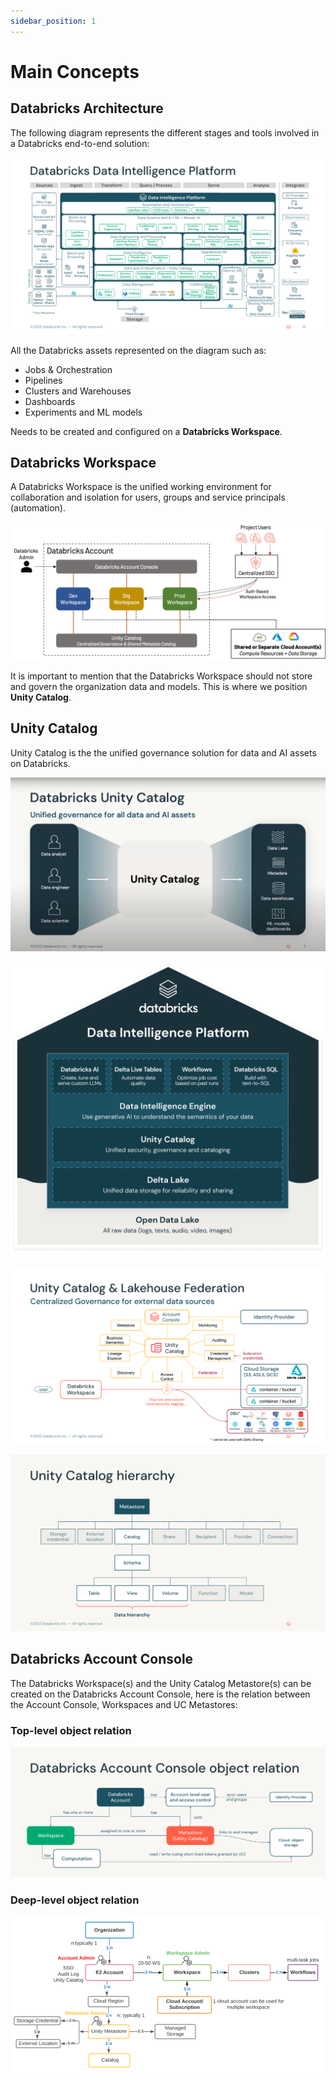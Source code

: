 ```yaml
---
sidebar_position: 1
---
```


# Main Concepts

## Databricks Architecture

The following diagram represents the different stages and tools involved in a Databricks end-to-end solution: 

![Well Architected Lakehouse](/img/architecture/well-architected-lakehouse-2025-07-10.png)

All the Databricks assets represented on the diagram such as:

- Jobs & Orchestration
- Pipelines
- Clusters and Warehouses
- Dashboards
- Experiments and ML models

Needs to be created and configured on a **Databricks Workspace**.

## Databricks Workspace

A Databricks Workspace is the unified working environment for collaboration and isolation for users, groups and service principals (automation).

![Workspace Organization](/img/workspace/workspace-organization.png)

It is important to mention that the Databricks Workspace should not store and govern the organization data and models. This is where we position **Unity Catalog**.


## Unity Catalog

Unity Catalog is the the unified governance solution for data and AI assets on Databricks.

![Unity Catalog Access](/img/unity-catalog/uc-top-level.png)

![Unity Catalog Layer](/img/unity-catalog/uc-layer.png)

![Unity Catalog and Federation](/img/unity-catalog/uc-and-federation.png)

![Unity Catalog Hierarchy](/img/unity-catalog/uc-hierarchy.png)


## Databricks Account Console

The Databricks Workspace(s) and the Unity Catalog Metastore(s) can be created on the Databricks Account Console, here is the relation between the Account Console, Workspaces and UC Metastores:

### Top-level object relation
![Account Console Catalog Relation](/img/account/account-object-relation.png)

### Deep-level object relation
![Account Console Deep Relation](/img/account/account-deep-relation.png)

<!---
## Next steps

# Tutorial Intro

Let's discover **Docusaurus in less than 5 minutes**.

## Getting Started

Get started by **creating a new site**.

Or **try Docusaurus immediately** with **[docusaurus.new](https://docusaurus.new)**.

### What you'll need

- [Node.js](https://nodejs.org/en/download/) version 18.0 or above:
  - When installing Node.js, you are recommended to check all checkboxes related to dependencies.

## Generate a new site

Generate a new Docusaurus site using the **classic template**.

The classic template will automatically be added to your project after you run the command:

```bash
npm init docusaurus@latest my-website classic
```

You can type this command into Command Prompt, Powershell, Terminal, or any other integrated terminal of your code editor.

The command also installs all necessary dependencies you need to run Docusaurus.

## Start your site

Run the development server:

```bash
cd my-website
npm run start
```

The `cd` command changes the directory you're working with. In order to work with your newly created Docusaurus site, you'll need to navigate the terminal there.

The `npm run start` command builds your website locally and serves it through a development server, ready for you to view at http://localhost:3000/.

Open `docs/intro.md` (this page) and edit some lines: the site **reloads automatically** and displays your changes.

-->